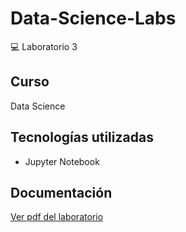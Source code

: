 # Data-Science-Labs
💻 Laboratorio 3
## Curso
Data Science
## Tecnologías utilizadas
- Jupyter Notebook
## Documentación
[Ver pdf del laboratorio](https://github.com/carrillo21108/Data-Science-Labs/blob/Lab3/Lab%203.%20Data%20Science.pdf)
